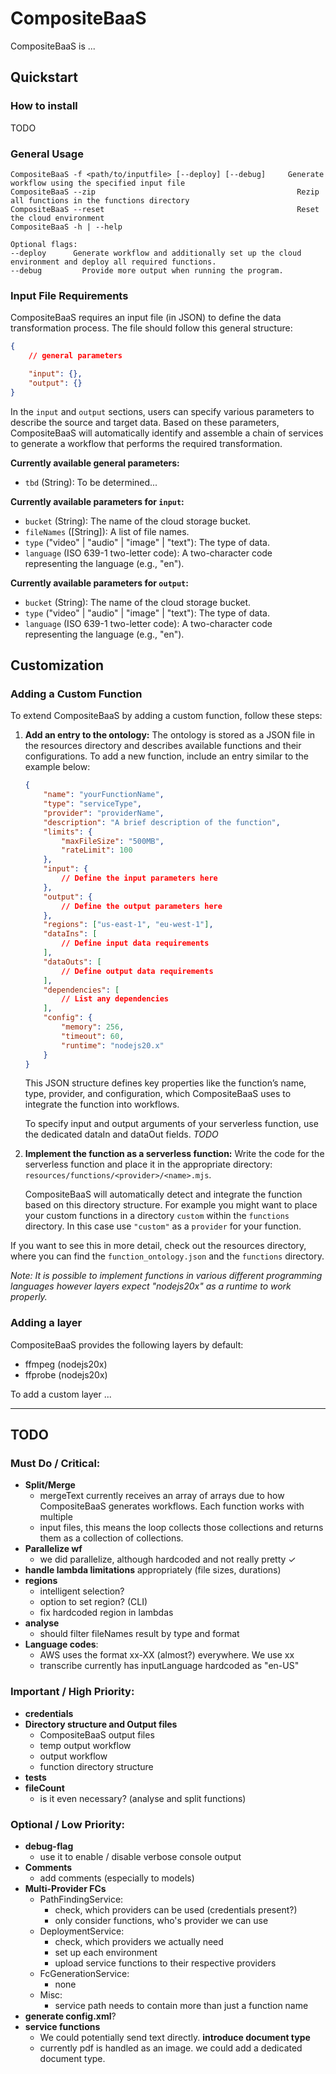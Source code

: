 # CompositeBaaS

CompositeBaaS is ...

## Quickstart

### How to install

TODO

### General Usage

```
CompositeBaaS -f <path/to/inputfile> [--deploy] [--debug]     Generate workflow using the specified input file
CompositeBaaS --zip                                             Rezip all functions in the functions directory
CompositeBaaS --reset                                           Reset the cloud environment
CompositeBaaS -h | --help

Optional flags:
--deploy      Generate workflow and additionally set up the cloud environment and deploy all required functions.
--debug         Provide more output when running the program.
```

### Input File Requirements

CompositeBaaS requires an input file (in JSON) to define the data transformation process. The file should follow this general structure:

```json
{
    // general parameters

    "input": {},
    "output": {}
}
```

In the `input` and `output` sections, users can specify various parameters to describe the source and target data. Based on these parameters, CompositeBaaS will automatically identify and assemble a chain of services to generate a workflow that performs the required transformation.

**Currently available general parameters:**

-   `tbd` (String): To be determined...

**Currently available parameters for `input`:**

-   `bucket` (String): The name of the cloud storage bucket.
-   `fileNames` ([String]): A list of file names.
-   `type` ("video" | "audio" | "image" | "text"): The type of data.
-   `language` (ISO 639-1 two-letter code): A two-character code representing the language (e.g., "en").

**Currently available parameters for `output`:**

-   `bucket` (String): The name of the cloud storage bucket.
-   `type` ("video" | "audio" | "image" | "text"): The type of data.
-   `language` (ISO 639-1 two-letter code): A two-character code representing the language (e.g., "en").

## Customization

### Adding a Custom Function

To extend CompositeBaaS by adding a custom function, follow these steps:

1. **Add an entry to the ontology:**
   The ontology is stored as a JSON file in the resources directory and describes available functions and their configurations. To add a new function, include an entry similar to the example below:

    ```json
    {
        "name": "yourFunctionName",
        "type": "serviceType",
        "provider": "providerName",
        "description": "A brief description of the function",
        "limits": {
            "maxFileSize": "500MB",
            "rateLimit": 100
        },
        "input": {
            // Define the input parameters here
        },
        "output": {
            // Define the output parameters here
        },
        "regions": ["us-east-1", "eu-west-1"],
        "dataIns": [
            // Define input data requirements
        ],
        "dataOuts": [
            // Define output data requirements
        ],
        "dependencies": [
            // List any dependencies
        ],
        "config": {
            "memory": 256,
            "timeout": 60,
            "runtime": "nodejs20.x"
        }
    }
    ```

    This JSON structure defines key properties like the function’s name, type, provider, and configuration, which CompositeBaaS uses to integrate the function into workflows.

    To specify input and output arguments of your serverless function, use the dedicated dataIn and dataOut fields. *TODO*

2. **Implement the function as a serverless function:**
   Write the code for the serverless function and place it in the appropriate directory:  
   `resources/functions/<provider>/<name>.mjs`.

    CompositeBaaS will automatically detect and integrate the function based on this directory structure. For example you might want to place your custom functions in a directory `custom` within the `functions` directory. In this case use `"custom"` as a `provider` for your function.

If you want to see this in more detail, check out the resources directory, where you can find the `function_ontology.json` and the `functions` directory.

_Note: It is possible to implement functions in various different programming languages however layers expect "nodejs20x" as a runtime to work properly._

### Adding a layer

CompositeBaaS provides the following layers by default:

-   ffmpeg (nodejs20x)
-   ffprobe (nodejs20x)

To add a custom layer ...

---

## TODO

### Must Do / Critical:

-   **Split/Merge**
    -   mergeText currently receives an array of arrays due to how CompositeBaaS generates workflows. Each function works with multiple
    -   input files, this means the loop collects those collections and returns them as a collection of collections.
-   **Parallelize wf**
    -   we did parallelize, although hardcoded and not really pretty ✓
-   **handle lambda limitations** appropriately (file sizes, durations)
-   **regions**
    -   intelligent selection?
    -   option to set region? (CLI)
    -   fix hardcoded region in lambdas
-   **analyse**
    -   should filter fileNames result by type and format
-   **Language codes**:
    -   AWS uses the format xx-XX (almost?) everywhere. We use xx
    -   transcribe currently has inputLanguage hardcoded as "en-US"

### Important / High Priority:

-   **credentials**
-   **Directory structure and Output files**
    -   CompositeBaaS output files
    -   temp output workflow
    -   output workflow
    -   function directory structure
-   **tests**
-   **fileCount**
    - is it even necessary? (analyse and split functions)

### Optional / Low Priority:

-   **debug-flag**
    -   use it to enable / disable verbose console output
-   **Comments**
    -   add comments (especially to models)
-   **Multi-Provider FCs**
    -   PathFindingService:
        -   check, which providers can be used (credentials present?)
        -   only consider functions, who's provider we can use
    -   DeploymentService:
        -   check, which providers we actually need
        -   set up each environment
        -   upload service functions to their respective providers
    -   FcGenerationService:
        -   none
    -   Misc:
        -   service path needs to contain more than just a function name
-   **generate config.xml**?
-   **service functions**
    -   We could potentially send text directly.
        **introduce document type**
    -   currently pdf is handled as an image. we could add a dedicated document type.

